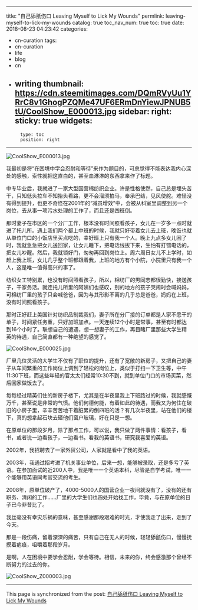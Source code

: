 
---
title: "自己舔舐伤口 Leaving Myself to Lick My Wounds"
permlink: leaving-myself-to-lick-my-wounds
catalog: true
toc_nav_num: true
toc: true
date: 2018-08-23 04:23:42
categories:
- cn-curation
tags:
- cn-curation
- life
- blog
- cn
- writing
thumbnail: https://cdn.steemitimages.com/DQmRVyUu1YRrC8v1GhogPZQMe47UF6ERmDnYiewJPNUB5tU/CoolShow_E000013.jpg
sidebar:
    right:
        sticky: true
widgets:
    -
        type: toc
        position: right
---


![CoolShow_E000013.jpg](https://cdn.steemitimages.com/DQmRVyUu1YRrC8v1GhogPZQMe47UF6ERmDnYiewJPNUB5tU/CoolShow_E000013.jpg)

我最初是将“在困境中学会忍耐和等待”来作为题目的，可总觉得不能表达我内心深处的感触，索性就把这直白的，甚至血淋淋的东西拿来作了标题。

中专毕业后，我就进了一家大型国营棉纺织企业。许是性格使然，自己总是埋头苦干，只知低头拉车不知抬头看路，更不会溜须拍马，奉承巴结，见风使舵。难怪没有得到提升，也更不奇怪在2001年的“减员增效”中，会被从科室里调整到另一个岗位，去从事一项污水处理的工作了，而且还是四班倒。

那时妻子在市区的一个分厂工作，根本没有时间照看孩子，女儿在一岁多一点时就进了托儿所。遇上我们两个都上中班的时候，我就只好带着女儿去上班，晚饭也就从单位门口的小饭店里买点吃的，幸好班上只有我一个人。晚上九点多女儿困了时，我就急急把女儿送回家，让女儿睡下，把电话线拔下来，生怕有打错电话的，把女儿吵醒。然后，我就锁好门，匆匆再回到岗位上。周六周日女儿不上学时，如赶上我上班，女儿几乎整个班都跟着我，上班的地方有个小院，小院里只有我一个人，这是唯一值得高兴的事了。

纺织女工特别累，也没有时间照看孩子，所以，棉纺厂的男同志都很勤快，接送孩子，干家务活。就连托儿所里的阿姨们也感叹，别的地方的孩子哭闹时会喊妈妈，可棉纺厂里的孩子只会喊爸爸，因为与其形影不离的几乎总是爸爸，妈妈在上班，没有时间照看孩子。

那时正好赶上美国针对纺织品制裁我们，妻子所在分厂接的订单都是人家不愿干的单子，时间紧任务重，只好加班加点。一天连续12个小时是常事，甚至有时都达到16个小时了。联想自己的遭遇，想一想妻子的工作，再目睹厂里那些大学生精英的待遇，自己简直都有一种绝望的感觉了。

![CoolShow_E000025.jpg](https://cdn.steemitimages.com/DQmQg1UmNnFykg8o5JLkK7qiwnbZSyJ8koZRTAQrBbMWkSi/CoolShow_E000025.jpg)

厂里几位灵活的大学生不仅有了职位的提升，还有了宽敞的新房子，又把自己的妻子从车间繁重的工作岗位上调到了轻松的岗位上，类似于打扫一下卫生等，中午11:30下班，而这些年轻的官太太们经常10:30不到，就到单位门口的市场买菜，然后回家做饭去了。

每每经过精英们住的新房子楼下，尤其是在半夜里我上下班路过的时候，我就感慨万千，甚至说是非常的气愤。他们何德何能，有着如此的待遇，而我又为何住在破旧的小房子里，辛辛苦苦地干着脏累的倒四班的活？有几次半夜里，站在他们的楼下，真的想拿起石块去砸他们窗户玻璃，好在只是一想。

在原单位的那段岁月，除了那点工作，可以说，我只做了两件事情：看孩子，看书，或者说一边看孩子，一边看书。看我的英语书，研究我喜爱的英语。

2002年，我招聘去了一家外贸公司，人家就是看中了我的英语。

2003年，我通过招考进了机关事业单位，后来一想，能够被录取，还是多亏了英语。在参加面试的近200人中，我是唯一一个英语本科，尽管是自学考试，唯一一个能够用英语同考官交流的考生。

2008年，原单位破产了，4000-5000人的国营企业一夜间就没有了，没有的还有职务、清闲的工作……厂里的大学生们也四处开始找工作，毕竟，与在原单位的日子已今非昔比了。

我丝毫没有幸灾乐祸的意味，甚至感谢那段艰难的时光，才使我走了出来，走到了今天。

那是一段伤痛，留着深深的痛苦，只有自己在无人的时候，轻轻舔舐伤口，慢慢抚摸着疤痕，咀嚼着那段岁月。

是啊，人在困境中要学会忍耐，学会等待。相信，未来的你，终会感激那个曾经不断努力的过去的你。

![CoolShow_Z000003.jpg](https://cdn.steemitimages.com/DQmQFtprPZwBmDX24dhhqJWouPUSWpFiEUrCv3UQmPtnTyo/CoolShow_Z000003.jpg)

- - -

This page is synchronized from the post: [自己舔舐伤口 Leaving Myself to Lick My Wounds](https://steemit.com/@bring/leaving-myself-to-lick-my-wounds)
